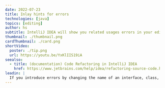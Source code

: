 ```yaml
---
date: 2022-07-23
title: Inlay hints for errors
technologies: [java]
topics: [editing]
author: hs
subtitle: IntelliJ IDEA will show you related usages errors in your editor
thumbnail: ./thumbnail.png
cardThumbnail: ./card.png
shortVideo:
  poster: ./tip.png
  url: https://youtu.be/YxKlIIS19iA
seealso:
  - title: (documentation) Code Refactoring in IntelliJ IDEA
    href: https://www.jetbrains.com/help/idea/refactoring-source-code.html
leadin: |
  If you introduce errors by changing the name of an interface, class, method, or field with usages, IntelliJ IDEA will notify you with an inlay hint. Click on the hint, to view or fix related problems. 
---
```


